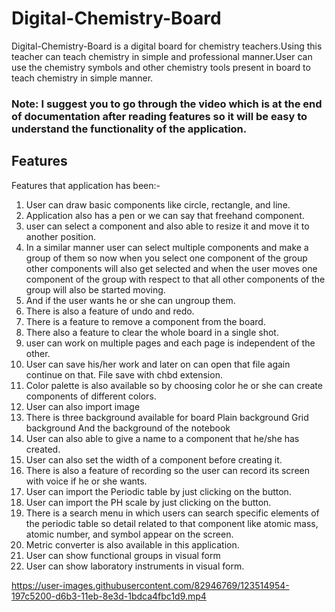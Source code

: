 # Digital-Chemistry-Board
Digital-Chemistry-Board is a digital board for chemistry teachers.Using this teacher can teach chemistry in simple and professional manner.User can use the chemistry symbols and other chemistry tools present in board to teach chemistry in simple manner.

### Note: I suggest you to go through the video which is at the end of documentation after reading features so it will be easy to understand the functionality of the application.

## Features
Features that application has been:-
1) User can draw basic components like circle, rectangle, and line.
2) Application also has a pen or we can say that freehand component.
3) user can select a component and also able to resize it and move it to another position.
4) In a similar manner user can select multiple components and make a group of them so now when you select one component of the group other components will also get selected and when the user moves one component of the group with respect to that all other components of the group will also be started moving.
5) And if the user wants he or she can ungroup them.
6) There is also a feature of undo and redo.
7) There is a feature to remove a component from the board.
8) There also a feature to clear the whole board in a single shot.
9) user can work on multiple pages and each page is independent of the other.
10) User can save his/her work and later on can open that file again continue on that. File save with chbd extension.
11) Color palette is also available so by choosing color he or she can create components of different colors.
12) User can also import image 
13) There is three background available for board
Plain background
Grid background
And the background of the notebook
14) User can also able to give a name to a component that he/she has created.
15) User can also set the width of a component before creating it.
16) There is also a feature of recording so the user can record its screen with voice if he or she wants.
17) User can import the Periodic table by just clicking on the button.
18) User can import the PH scale by just clicking on the button.
19) There is a search menu in which users can search specific elements of the periodic table so detail related to that component like atomic mass, atomic number, and symbol appear on the screen.
20) Metric converter is also available in this application.
21) User can show functional groups in visual form
22) User can show laboratory instruments in visual form.

https://user-images.githubusercontent.com/82946769/123514954-197c5200-d6b3-11eb-8e3d-1bdca4fbc1d9.mp4


